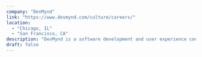 ```yaml
---
company: "DevMynd"
link: "https://www.devmynd.com/culture/careers/"
location:
  - "Chicago, IL"
  - "San Francisco, CA"
description: "DevMynd is a software development and user experience consultancy with a passion for crafting quality solutions."
draft: false
---
```

